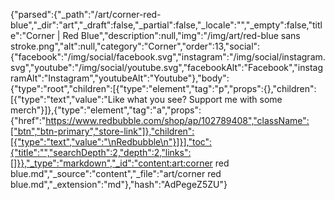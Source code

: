 {"parsed":{"_path":"/art/corner-red-blue","_dir":"art","_draft":false,"_partial":false,"_locale":"","_empty":false,"title":"Corner | Red Blue","description":null,"img":"/img/art/red-blue sans stroke.png","alt":null,"category":"Corner","order":13,"social":{"facebook":"/img/social/facebook.svg","instagram":"/img/social/instagram.svg","youtube":"/img/social/youtube.svg","facebookAlt":"Facebook","instagramAlt":"Instagram","youtubeAlt":"Youtube"},"body":{"type":"root","children":[{"type":"element","tag":"p","props":{},"children":[{"type":"text","value":"Like what you see? Support me with some merch"}]},{"type":"element","tag":"a","props":{"href":"https://www.redbubble.com/shop/ap/102789408","className":["btn","btn-primary","store-link"]},"children":[{"type":"text","value":"\nRedbubble\n"}]}],"toc":{"title":"","searchDepth":2,"depth":2,"links":[]}},"_type":"markdown","_id":"content:art:corner red blue.md","_source":"content","_file":"art/corner red blue.md","_extension":"md"},"hash":"AdPegeZ5ZU"}